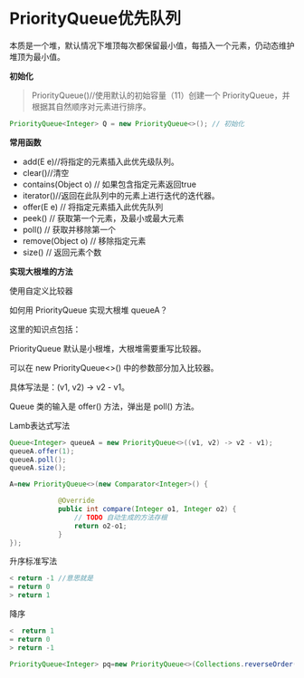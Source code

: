 # PriorityQueue优先队列

本质是一个堆，默认情况下堆顶每次都保留最小值，每插入一个元素，仍动态维护堆顶为最小值。

**初始化**

>PriorityQueue()//使用默认的初始容量（11）创建一个 PriorityQueue，并根据其自然顺序对元素进行排序。

```java
PriorityQueue<Integer> Q = new PriorityQueue<>(); // 初始化
```


**常用函数**

- add(E e)//将指定的元素插入此优先级队列。
- clear()//清空
- contains(Object o) // 如果包含指定元素返回true
- iterator()//返回在此队列中的元素上进行迭代的迭代器。
- offer(E e) // 将指定元素插入此优先队列
- peek() // 获取第一个元素，及最小或最大元素
- poll() // 获取并移除第一个
- remove(Object o) // 移除指定元素
- size() // 返回元素个数

**实现大根堆的方法**

使用自定义比较器

如何用 PriorityQueue 实现大根堆 queueA？

这里的知识点包括：

PriorityQueue 默认是小根堆，大根堆需要重写比较器。

可以在 new PriorityQueue<>() 中的参数部分加入比较器。

具体写法是：(v1, v2) -> v2 - v1。

Queue 类的输入是 offer() 方法，弹出是 poll() 方法。

Lamb表达式写法
```java
Queue<Integer> queueA = new PriorityQueue<>((v1, v2) -> v2 - v1);
queueA.offer(1);
queueA.poll();
queueA.size();
```

```java
A=new PriorityQueue<>(new Comparator<Integer>() {

			@Override
			public int compare(Integer o1, Integer o2) {
				// TODO 自动生成的方法存根
				return o2-o1;
			}
});
```
升序标准写法

```java
< return -1 //意思就是
= return 0
> return 1
```

降序
```java
<  return 1 
= return 0 
> return -1 
```

```java
PriorityQueue<Integer> pq=new PriorityQueue<>(Collections.reverseOrder());

```
